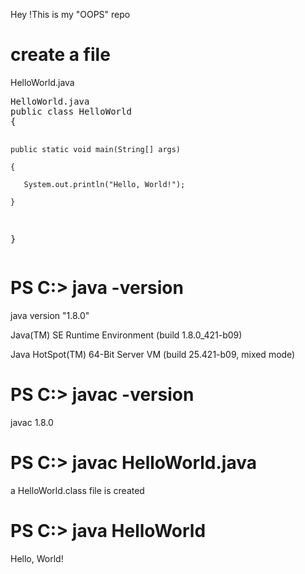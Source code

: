Hey !This is my "OOPS" repo <p>
<h1>create a file </h1>
<p>HelloWorld.java</p>
<pre>
HelloWorld.java
public class HelloWorld 
{

    public static void main(String[] args)

    {

       System.out.println("Hello, World!");

    }

}
</pre>
<h1>PS C:> java -version</h1>
java version "1.8.0"<p>
Java(TM) SE Runtime Environment (build 1.8.0_421-b09) <p>
Java HotSpot(TM) 64-Bit Server VM (build 25.421-b09, mixed mode) <p> 
<h1>PS C:> javac -version</h1>
javac 1.8.0 <p>
<h1>PS C:> javac HelloWorld.java</h1>
<p>a HelloWorld.class file is created</p>
<h1>PS C:> java HelloWorld</h1>
Hello, World! <p>